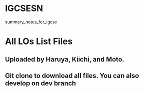 # IGCSESN
summary_notes_for_igcse

# All LOs List Files
## Uploaded by Haruya, Kiichi, and Moto.
## Git clone to download all files. You can also develop on dev branch
